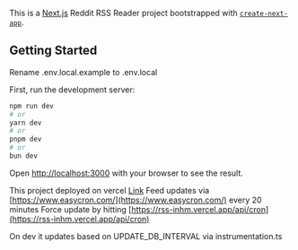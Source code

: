 This is a [Next.js](https://nextjs.org/) Reddit RSS Reader project bootstrapped with [`create-next-app`](https://github.com/vercel/next.js/tree/canary/packages/create-next-app).

## Getting Started

Rename .env.local.example to .env.local

First, run the development server:

```bash
npm run dev
# or
yarn dev
# or
pnpm dev
# or
bun dev
```

Open [http://localhost:3000](http://localhost:3000) with your browser to see the result.

This project deployed on vercel [Link](https://rss-inhm.vercel.app/)
Feed updates via [https://www.easycron.com/](https://www.easycron.com/) every 20 minutes
Force update by hitting [https://rss-inhm.vercel.app/api/cron](https://rss-inhm.vercel.app/api/cron)

On dev it updates based on UPDATE_DB_INTERVAL via instrumentation.ts
